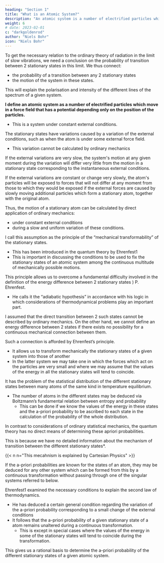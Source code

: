 ```yaml
---
heading: "Section 1"
title: "What is an Atomic System?"
description: "An atomic system is a number of electrified particles which move in a force field that has a potential depending only on the position of the particles"
weight: 6
# date: 2023-02-01
c: "darkgoldenrod"
author: "Niels Bohr"
icon: "Niels Bohr"
---
```



To get the necessary relation to the ordinary theory of radiation in the limit of slow vibrations, we need a conclusion on the probability of transition between 2 stationary states in this limit. We thus connect:
- the probability of a transition between any 2 stationary states 
- the motion of the system in these states. 

This will explain the polarisation and intensity of the different lines of the spectrum of a given system.

**I define an atomic system as a number of electrified particles which move in a force field that has a potential depending only on the position of the particles.**
- This is a system under constant external conditions. 

The stationary states have variations caused by a variation of the external conditions, such as when the atom is under some external force field. 
- This variation cannot be calculated by ordinary mechanics
<!-- , no more than the transition between 2 different stationary states corresponding to constant external conditions.  -->

If the external variations are very slow, the system's motion at any given moment during the variation will differ very little from the motion in a stationary state corresponding to the instantaneous external conditions.

<!-- we may from the necessary stability of the stationary states expect that .  -->

If the external variations are constant or change very slowly, the atom's particles will be exposed to forces that will not differ at any moment from those to which they would be exposed if the external forces are caused by slowly moving additional particles which form a stationary atom, together with the original atom.

Thus, the motion of a stationary atom can be calculated by direct application of ordinary mechanics:
- under constant external conditions
- during a slow and uniform variation of these conditions. 

I call this assumption as the principle of the “mechanical transformability” of the stationary states.
- This has been introduced in the quantum theory by Ehrenfest1
- This is important in discussing the conditions to be used to fix the stationary states of an atomic system among the continuous multitude of mechanically possible motions. 

This principle allows us to overcome a fundamental difficulty involved in the definition of the energy difference between 2 stationary states ) P. Ehrenfest.
- He calls it the “adiabatic hypothesis” in accordance with his logic in which considerations of thermodynamical problems play an important part. 

<!-- From the point of view taken in the present paper, however, the above notation might in
a more direct way indicate the content of the principle and the limits
of its applicability. -->

<!-- which enters in relation (1). In fact we -->

I assumed that the direct transition between 2 such states cannot be described by ordinary mechanics. On the other hand, we cannot define an energy difference between 2 states if there exists no possibility for a continuous mechanical connection between them.

Such a connection is afforded by Ehrenfest’s principle. 
- It allows us to transform mechanically the stationary states of a given system into those of another
- In the latter system we may take one in which the forces which act on the particles are very small and where we may assume that the values of the energy in all the stationary states will tend to coincide.

It has the problem of the statistical distribution of the different stationary states between many atoms of the same kind in temperature equilibrium.
- The number of atoms in the different states may be deduced via Boltzmann’s fundamental relation between entropy and probability
  - This can be done if we know the values of the energy in these states and the a-priori probability to be ascribed to each state in the calculation of the probability of the whole distribution. 

In contrast to considerations of ordinary statistical mechanics, the quantum theory has no direct means of determining these apriori probabilities. 

This is because we have no detailed information about the mechanism of transition between the different stationary states*. 


{{< n n="This mecahnism is explained by Cartesian Physics" >}}


If the a-priori probabilities are known for the states of an atom, they may be deduced for any other system which can be formed from this by a continuous transformation without passing through one of the singular systems referred to below. 

Ehrenfest1 examined the necessary conditions to explain the second law of thermodynamics.
- He has deduced a certain general condition regarding the variation of the a-priori probability corresponding to a small change of the external conditions
- It follows that the a-priori probability of a given stationary state of a atom remains unaltered during a continuous transformation.
  - This is except in special cases where the values of the energy in some of the stationary states will tend to coincide during the transformation. 

This gives us a rational basis to determine the a-priori probability of the different stationary states of a given atomic system.
